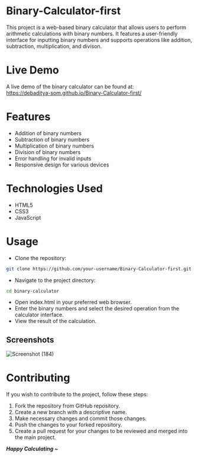 # Binary-Calculator-first
This project is a web-based binary calculator that allows users to perform arithmetic calculations with binary numbers. It features a user-friendly interface for inputting binary numbers and supports operations like addition, subtraction, multiplication, and divison.

# Live Demo
A live demo of the binary calculator can be found at: <br>
https://debaditya-som.github.io/Binary-Calculator-first/

# Features
- Addition of binary numbers
- Subtraction of binary numbers
- Multiplication of binary numbers
- Division of binary numbers
- Error handling for invalid inputs
- Responsive design for various devices

# Technologies Used
- HTML5
- CSS3
- JavaScript

# Usage
- Clone the repository:
 ``` bash
 git clone https://github.com/your-username/Binary-Calculator-first.git
 ``` 
- Navigate to the project directory:
``` bash
cd binary-calculator
``` 
- Open index.html in your preferred web browser.
- Enter the binary numbers and select the desired operation from the calculator interface.
- View the result of the calculation.

## Screenshots
![Screenshot (184)](https://github.com/Anushka-Bhowmick/Binary-Calculator-first/assets/76967222/0cc50898-2e6b-4b8b-8ab0-96a6b3366f90)

# Contributing
If you wish to contribute to the project, follow these steps:

1. Fork the repository from GitHub repository.
2. Create a new branch with a descriptive name.
3. Make necessary changes and commit those changes.
4. Push the changes to your forked repository.
5. Create a pull request for your changes to be reviewed and merged into the main project.

***Happy Calculating ~***
